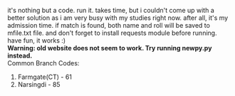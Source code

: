 it's nothing but a code. run it. takes time, but i couldn't come up with a better solution as i am very busy with my studies right now. after all, it's my admission time. if match is found, both name and roll will be saved to mfile.txt file. and don't forget to install requests module before running. have fun, it works :)
<br>
**Warning: old website does not seem to work. Try running newpy.py instead.**
<br>
Common Branch Codes:
1. Farmgate(CT) - 61
2. Narsingdi - 85
